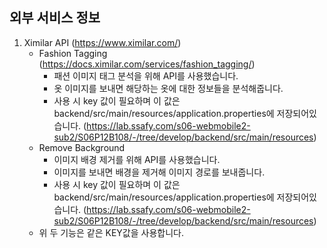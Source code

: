 ## 외부 서비스 정보

1. Ximilar API (https://www.ximilar.com/)
   - Fashion Tagging (https://docs.ximilar.com/services/fashion_tagging/)
     - 패션 이미지 태그 분석을 위해 API를 사용했습니다. 
     - 옷 이미지를 보내면 해당하는 옷에 대한 정보들을 분석해줍니다.
     - 사용 시 key 값이 필요하며 이 값은 backend/src/main/resources/application.properties에 저장되어있습니다. (https://lab.ssafy.com/s06-webmobile2-sub2/S06P12B108/-/tree/develop/backend/src/main/resources)
   - Remove Background
     - 이미지 배경 제거를 위해 API를 사용했습니다.
     - 이미지를 보내면 배경을 제거해 이미지 경로를 보내줍니다.
     - 사용 시 key 값이 필요하며 이 값은 backend/src/main/resources/application.properties에 저장되어있습니다. (https://lab.ssafy.com/s06-webmobile2-sub2/S06P12B108/-/tree/develop/backend/src/main/resources)
   - 위 두 기능은 같은 KEY값을 사용합니다.
